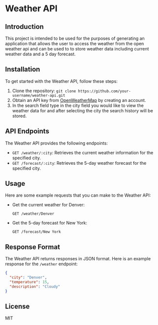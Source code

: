 # Weather API

## Introduction
This project is intended to be used for the purposes of generating an application that allows the user to access the weather from the open weather api and can be used to to store weather data including current weather data and a 5 day forecast.  

## Installation
To get started with the Weather API, follow these steps:

1. Clone the repository: `git clone https://github.com/your-username/weather-api.git`
2. Obtain an API key from [OpenWeatherMap](https://openweathermap.org/) by creating an account.
3. In the search field type in the city field you would like to view the weather data for and after selecting the city the search history will be stored.  




## API Endpoints
The Weather API provides the following endpoints:

- `GET /weather/:city`: Retrieves the current weather information for the specified city.
- `GET /forecast/:city`: Retrieves the 5-day weather forecast for the specified city.

## Usage    
Here are some example requests that you can make to the Weather API:

- Get the current weather for Denver:
  ```
  GET /weather/Denver
  ```

- Get the 5-day forecast for New York:
  ```
  GET /forecast/New York
  ```

## Response Format
The Weather API returns responses in JSON format. Here is an example response for the `/weather` endpoint:

```json
{
  "city": "Denver",
  "temperature": 15,
  "description": "Cloudy"
}
```
## License
MIT

